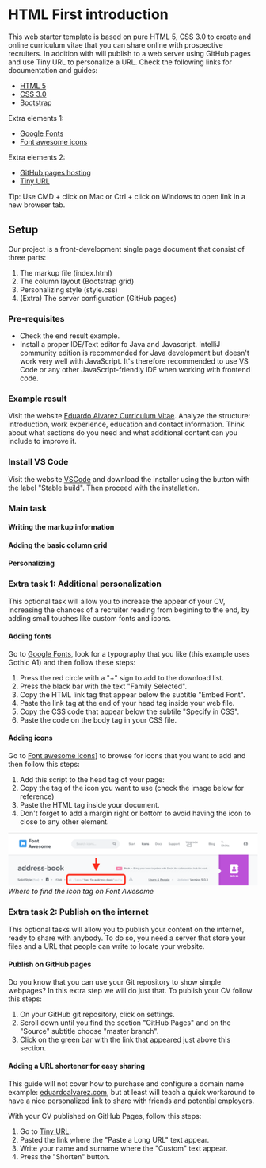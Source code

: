 # HTML First introduction
This web starter template is based on pure HTML 5, CSS 3.0 to create and online curriculum vitae that you can share online with prospective recruiters. In addition with will publish to a web server using GitHub pages and use Tiny URL to personalize a URL. Check the following links for documentation and guides:
- [HTML 5](https://www.w3schools.com/html/html5_intro.asp)
- [CSS 3.0](https://www.w3schools.com/css/)
- [Bootstrap](https://getbootstrap.com)

Extra elements 1:
- [Google Fonts](https://fonts.google.com)
- [Font awesome icons](https://fontawesome.com)

Extra elements 2:
- [GitHub pages hosting](https://pages.github.com)
- [Tiny URL](https://tiny.cc)

Tip: Use CMD + click on Mac or Ctrl + click on Windows to open link in a new browser tab.

## Setup
Our project is a front-development single page document that consist of three parts:
1. The markup file (index.html)
2. The column layout (Bootstrap grid)
3. Personalizing style (style.css)
4. (Extra) The server configuration (GitHub pages)

### Pre-requisites
- Check the end result example.
- Install a proper IDE/Text editor fo Java and Javascript. IntelliJ community edition is recommended for Java development but doesn't work very well with JavaScript. It's therefore recommended to use VS Code or any other JavaScript-friendly IDE when working with frontend code.

### Example result
Visit the website [Eduardo Alvarez Curriculum Vitae](http://tiny.cc/eduardo-cv). Analyze the structure: introduction, work experience, education and contact information. Think about what sections do you need and what additional content can you include to improve it.

### Install VS Code
Visit the website [VSCode](https://code.visualstudio.com) and download the installer using the button with the label "Stable build". Then proceed with the installation.

### Main task
#### Writing the markup information

#### Adding the basic column grid

#### Personalizing

### Extra task 1: Additional personalization
This optional task will allow you to increase the appear of your CV, increasing the chances of a recruiter reading from begining to the end, by adding small touches like custom fonts and icons.

#### Adding fonts
Go to [Google Fonts](https://fonts.google.com), look for a typography that you like (this example uses Gothic A1) and then follow these steps:
1. Press the red circle with a "+" sign to add to the download list.
2. Press the black bar with the text "Family Selected".
3. Copy the HTML link tag that appear below the subtitle "Embed Font".
4. Paste the link tag at the end of your head tag inside your web file.
5. Copy the CSS code that appear below the subtile "Specify in CSS".
6. Paste the code on the body tag in your CSS file.

#### Adding icons
Go to [Font awesome icons](https://fontawesome.com)] to browse for icons that you want to add and then follow this steps:
1. Add this script to the head tag of your page: <script src="https://kit.fontawesome.com/86134dd369.js" crossorigin="anonymous"></script>
2. Copy the tag of the icon you want to use (check the image below for reference)
3. Paste the HTML tag inside your document.
4. Don't forget to add a margin right or bottom to avoid having the icon to close to any other element.

![Font awesome tag](./images/font-awesome.png)
*Where to find the icon tag on Font Awesome*

### Extra task 2: Publish on the internet
This optional tasks will allow you to publish your content on the internet, ready to share with anybody. To do so, you need a server that store your files and a URL that people can write to locate your website.

#### Publish on GitHub pages
Do you know that you can use your Git repository to show simple webpages? In this extra step we will do just that. To publish your CV follow this steps:
1. On your GitHub git repository, click on settings.
2. Scroll down until you find the section "GitHub Pages" and on the "Source" subtitle choose "master branch".
3. Click on the green bar with the link that appeared just above this section.

#### Adding a URL shortener for easy sharing
This guide will not cover how to purchase and configure a domain name example: [eduardoalvarez.com](http://www.eduardoalvarez.com), but at least will teach a quick workaround to have a nice personalized link to share with friends and potential employers.

With your CV published on GitHub Pages, follow this steps:
1. Go to [Tiny URL](https://tiny.cc). 
2. Pasted the link where the "Paste a Long URL" text appear.
3. Write your name and surname where the "Custom" text appear.
4. Press the "Shorten" button.